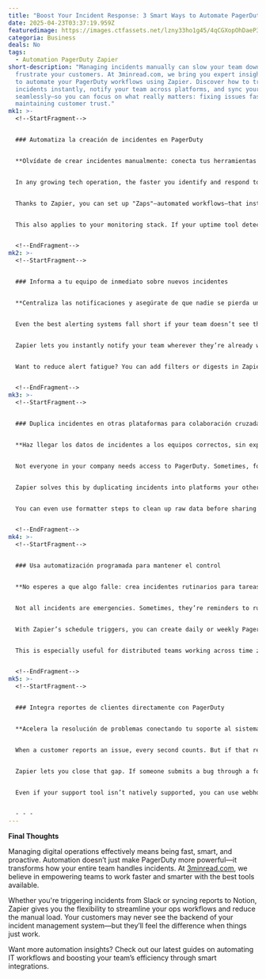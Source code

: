 ```yaml
---
title: "Boost Your Incident Response: 3 Smart Ways to Automate PagerDuty with Zapier"
date: 2025-04-23T03:37:19.959Z
featuredimage: https://images.ctfassets.net/lzny33ho1g45/4qCGXopOhDaeP3GkmPXYps/465c7b923692a65ea3b0340c42d229ff/Group_4084.jpg?w=1520&fm=avif&q=31&fit=thumb&h=760
categoria: Business
deals: No
tags:
  - Automation PagerDuty Zapier
short-description: "Managing incidents manually can slow your team down and
  frustrate your customers. At 3minread.com, we bring you expert insights on how
  to automate your PagerDuty workflows using Zapier. Discover how to trigger
  incidents instantly, notify your team across platforms, and sync your data
  seamlessly—so you can focus on what really matters: fixing issues fast and
  maintaining customer trust."
mk1: >-
  <!--StartFragment-->


  ### Automatiza la creación de incidentes en PagerDuty


  **Olvídate de crear incidentes manualmente: conecta tus herramientas favoritas y deja que Zapier lo haga por ti.**


  In any growing tech operation, the faster you identify and respond to incidents, the better. But creating new PagerDuty incidents by hand is tedious, error-prone, and just plain inefficient. Whether it’s from email, chat, or monitoring tools, manually entering incident data wastes valuable time your team could be using to solve the problem.


  Thanks to Zapier, you can set up "Zaps"—automated workflows—that instantly trigger PagerDuty incidents from a variety of sources. For example, if someone sends a message in a Slack channel, marks a chat as urgent in Intercom, or logs an issue via Google Forms, a new incident can be created automatically in PagerDuty.


  This also applies to your monitoring stack. If your uptime tool detects a service is down, Zapier can route that alert to PagerDuty immediately—no human handoff required. The result? Faster alerts, smoother handoffs, and quicker resolutions.


  <!--EndFragment-->
mk2: >-
  <!--StartFragment-->


  ### Informa a tu equipo de inmediato sobre nuevos incidentes


  **Centraliza las notificaciones y asegúrate de que nadie se pierda un incidente importante.**


  Even the best alerting systems fall short if your team doesn’t see the notification. With multiple platforms competing for attention—Slack, email, Discord, SMS—it’s easy for crucial alerts to slip through the cracks.


  Zapier lets you instantly notify your team wherever they’re already working. A new incident in PagerDuty? That can trigger a direct message in Slack, an email summary, or even a notification in Discord. With just a few clicks, you can customize how and when your team is alerted.


  Want to reduce alert fatigue? You can add filters or digests in Zapier to limit notifications to high-priority issues or bundle alerts into a once-a-day summary. That way, your team stays informed without being overwhelmed.


  <!--EndFragment-->
mk3: >-
  <!--StartFragment-->


  ### Duplica incidentes en otras plataformas para colaboración cruzada


  **Haz llegar los datos de incidentes a los equipos correctos, sin exponer información sensible.**


  Not everyone in your company needs access to PagerDuty. Sometimes, for security or cost reasons, it's better to limit access. But when incidents require cross-team collaboration, how do you share the information?


  Zapier solves this by duplicating incidents into platforms your other teams already use—like Asana, Notion, Jira, or Google Sheets. As soon as an incident is created in PagerDuty, a task or record appears in the linked platform, complete with key details for context.


  You can even use formatter steps to clean up raw data before sharing it. For example, strip out system logs, convert timestamps to readable formats, or extract summaries. This ensures each team sees exactly what they need—nothing more, nothing less.


  <!--EndFragment-->
mk4: >-
  <!--StartFragment-->


  ### Usa automatización programada para mantener el control


  **No esperes a que algo falle: crea incidentes rutinarios para tareas preventivas y de monitoreo.**


  Not all incidents are emergencies. Sometimes, they’re reminders to run checks, verify backups, or monitor long-running jobs. Scheduled incidents help teams stay proactive instead of reactive.


  With Zapier’s schedule triggers, you can create daily or weekly PagerDuty incidents automatically. Need a morning prompt to check logs? A scheduled reminder for sprint planning? Or a weekly summary of critical systems? You can set it and forget it.


  This is especially useful for distributed teams working across time zones. Automated schedules ensure that operational rhythms are maintained consistently, regardless of who’s online.


  <!--EndFragment-->
mk5: >-
  <!--StartFragment-->


  ### Integra reportes de clientes directamente con PagerDuty


  **Acelera la resolución de problemas conectando tu soporte al sistema de incidentes.**


  When a customer reports an issue, every second counts. But if that report has to be escalated manually through multiple tools, your response time suffers—and so does your customer’s trust.


  Zapier lets you close that gap. If someone submits a bug through a form, tags a chat as urgent in Intercom, or files a ticket in Freshdesk, you can instantly trigger a PagerDuty incident. No handoffs. No delay.


  Even if your support tool isn’t natively supported, you can use webhooks to connect it to PagerDuty. Just define your trigger and push the data. Add filter steps to make sure only high-priority tickets become incidents, and your team can focus on what matters most—fixing the issue quickly.


  - - -
---
```

**Final Thoughts**

Managing digital operations effectively means being fast, smart, and proactive. Automation doesn’t just make PagerDuty more powerful—it transforms how your entire team handles incidents. At [3minread.com](https://3minread.com), we believe in empowering teams to work faster and smarter with the best tools available.

Whether you're triggering incidents from Slack or syncing reports to Notion, Zapier gives you the flexibility to streamline your ops workflows and reduce the manual load. Your customers may never see the backend of your incident management system—but they’ll feel the difference when things just work.

Want more automation insights? Check out our latest guides on automating IT workflows and boosting your team’s efficiency through smart integrations.

<!--EndFragment-->